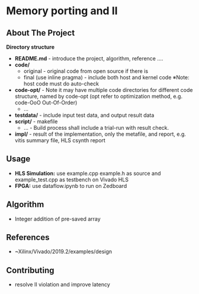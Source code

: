 # Memory porting and II







<!-- ABOUT THE PROJECT -->
## About The Project


**Directory structure**
* **README.md** - introduce the project, algorithm, reference ....
* **code/**
  * original - original code from open source if there is 
  * final (use inline pragma) - include both host and kernel code ※Note: host code must do auto-check
* **code-opt/** - Note it may have multiple code directories for different code structure, named by code-opt  (opt refer to optimization method, e.g. code-OoO  Out-Of-Order)
  * ...
* **testdata/** - include input test data, and output result data
* **script/** - makefile
  * ... - Build process shall include a trial-run with result check. 
* **impl/** - result of the implementation, only the metafile, and report, e.g. vitis summary file, HLS csynth report
      


<!-- USAGE EXAMPLES -->
## Usage
* **HLS Simulation:** use example.cpp example.h as source and example_test.cpp as testbench on Vivado HLS
* **FPGA:** use dataflow.ipynb to run on Zedboard
## Algorithm
* Integer addition of pre-saved array 

## References
* ~Xilinx/Vivado/2019.2/examples/design

<!-- CONTRIBUTING -->
## Contributing
* resolve II violation and improve latency






